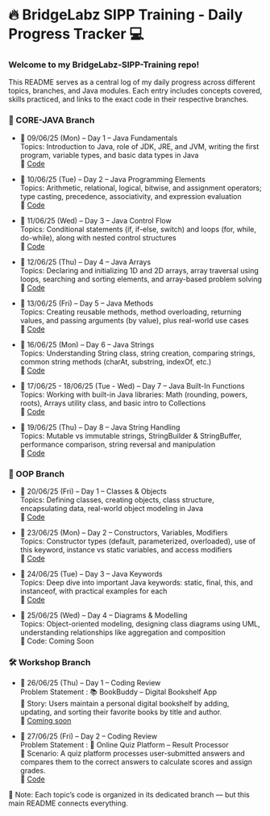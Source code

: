 # 🔥 BridgeLabz SIPP Training - Daily Progress Tracker 💻

### Welcome to my BridgeLabz-SIPP-Training repo!

This README serves as a central log of my daily progress across different topics, branches, and Java modules.
Each entry includes concepts covered, skills practiced, and links to the exact code in their respective branches.

### 📂 CORE-JAVA Branch

* 📅 09/06/25 (Mon) – Day 1 – Java Fundamentals<br>
Topics: Introduction to Java, role of JDK, JRE, and JVM, writing the first program, variable types, and basic data types in Java
<br>🔗 [Code](https://github.com/abhisheksharma8395/BridgeLabz-SIPP-Training/tree/Core-Java/PracticeProblems)<br>


* 📅 10/06/25 (Tue) – Day 2 – Java Programming Elements<br>
Topics: Arithmetic, relational, logical, bitwise, and assignment operators; type casting, precedence, associativity, and expression evaluation<br>
🔗 [Code](https://github.com/abhisheksharma8395/BridgeLabz-SIPP-Training/tree/Core-Java/ProgrammingElements)<br>

* 📅 11/06/25 (Wed) – Day 3 – Java Control Flow<br>
Topics: Conditional statements (if, if-else, switch) and loops (for, while, do-while), along with nested control structures<br>
🔗 [Code](https://github.com/abhisheksharma8395/BridgeLabz-SIPP-Training/tree/Core-Java/JavaControlFlow)<br>

* 📅 12/06/25 (Thu) – Day 4 – Java Arrays<br>
Topics: Declaring and initializing 1D and 2D arrays, array traversal using loops, searching and sorting elements, and array-based problem solving<br>
🔗 [Code](https://github.com/abhisheksharma8395/BridgeLabz-SIPP-Training/tree/Core-Java/Arraypractice)<br>

* 📅 13/06/25 (Fri) – Day 5 – Java Methods<br>
Topics: Creating reusable methods, method overloading, returning values, and passing arguments (by value), plus real-world use cases<br>
🔗  [Code](https://github.com/abhisheksharma8395/BridgeLabz-SIPP-Training/tree/Core-Java/JavaMethods)<br>

* 📅 16/06/25 (Mon) – Day 6 – Java Strings<br>
Topics: Understanding String class, string creation, comparing strings, common string methods (charAt, substring, indexOf, etc.)<br>
🔗 [Code](https://github.com/abhisheksharma8395/BridgeLabz-SIPP-Training/tree/Core-Java/JavaString)<br>

* 📅 17/06/25 - 18/06/25 (Tue - Wed) – Day 7 – Java Built-In Functions<br>
Topics: Working with built-in Java libraries: Math (rounding, powers, roots), Arrays utility class, and basic intro to Collections<br>
🔗 [Code](https://github.com/abhisheksharma8395/BridgeLabz-SIPP-Training/tree/Core-Java/BuiltInFunction)<br>

* 📅 19/06/25 (Thu) – Day 8 – Java String Handling<br>
Topics: Mutable vs immutable strings, StringBuilder & StringBuffer, performance comparison, string reversal and manipulation<br>
🔗 [Code](https://github.com/abhisheksharma8395/BridgeLabz-SIPP-Training/tree/Core-Java/JavaStringHandling)<br>

### 🧱 OOP Branch

* 📅 20/06/25 (Fri) – Day 1 – Classes & Objects<br>
Topics: Defining classes, creating objects, class structure, encapsulating data, real-world object modeling in Java<br>
🔗 [Code](https://github.com/abhisheksharma8395/BridgeLabz-SIPP-Training/tree/OOP/JavaClassAndObject)<br>

* 📅 23/06/25 (Mon) – Day 2 – Constructors, Variables, Modifiers<br>
Topics: Constructor types (default, parameterized, overloaded), use of this keyword, instance vs static variables, and access modifiers<br>
🔗 [Code](https://github.com/abhisheksharma8395/BridgeLabz-SIPP-Training/tree/OOP/JavaConstructors)<br>

* 📅 24/06/25 (Tue) – Day 3 – Java Keywords<br>
Topics: Deep dive into important Java keywords: static, final, this, and instanceof, with practical examples for each<br>
🔗 [Code](https://github.com/abhisheksharma8395/BridgeLabz-SIPP-Training/tree/OOP/JavaKeyWords)<br>

* 📅 25/06/25 (Wed) – Day 4 – Diagrams & Modelling<br>
Topics: Object-oriented modeling, designing class diagrams using UML, understanding relationships like aggregation and composition<br>
🔗 Code: Coming Soon<br>

### 🛠️ Workshop Branch

* 📅 26/06/25 (Thu) – Day 1 – Coding Review<br>
Problem Statement : 📚 BookBuddy – Digital Bookshelf App<br>
📝 Story: Users maintain a personal digital bookshelf by adding, updating, and sorting their favorite books by title and author.<br>
🔗 [Coming soon]()

* 📅 27/06/25 (Fri) – Day 2 – Coding Review<br>
Problem Statement : 🧠 Online Quiz Platform – Result Processor<br>
📘 Scenario:
A quiz platform processes user-submitted answers and compares them to the correct answers to calculate scores and assign grades.<br>
🔗 [Code](https://github.com/abhisheksharma8395/BridgeLabz-SIPP-Training/blob/Workshop/OnlineQuizPlatform.java)<br>

📝 Note:
Each topic’s code is organized in its dedicated branch — but this main README connects everything.